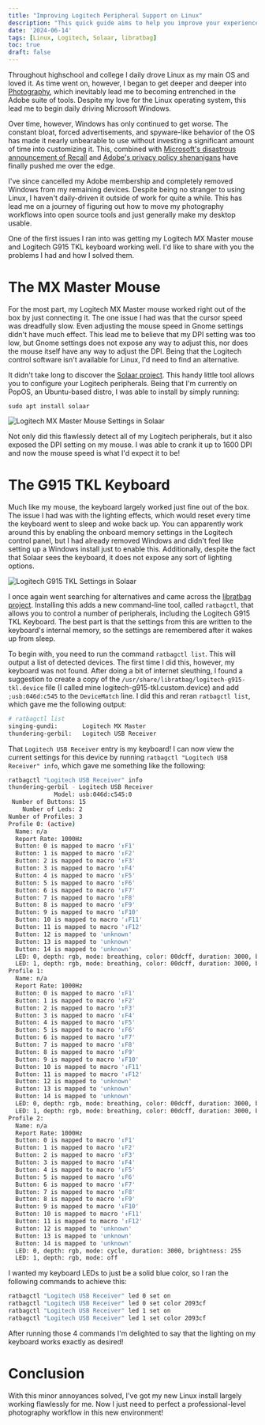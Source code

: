 ```yaml
---
title: "Improving Logitech Peripheral Support on Linux"
description: "This quick guide aims to help you improve your experience with using Logitech peripherals on desktop Linux."
date: '2024-06-14'
tags: [Linux, Logitech, Solaar, libratbag]
toc: true
draft: false
---
```


Throughout highschool and college I daily drove Linux as my main OS and loved it. As time went on, however, I began to get deeper and deeper into <a href="https://adamthompsonphoto.com" target="_blank">Photography</a>, which inevitably lead me to becoming entrenched in the Adobe suite of tools. Despite my love for the Linux operating system, this lead me to begin daily driving Microsoft Windows. 

Over time, however, Windows has only continued to get worse. The constant bloat, forced advertisements, and spyware-like behavior of the OS has made it nearly unbearable to use without investing a significant amount of time into customizing it. This, combined with <a href="https://doublepulsar.com/recall-stealing-everything-youve-ever-typed-or-viewed-on-your-own-windows-pc-is-now-possible-da3e12e9465e" target="_blank">Microsoft's disastrous announcement of Recall</a> and <a href="https://petapixel.com/2024/06/06/photographers-outraged-by-adobes-new-privacy-and-content-terms/" target="_blank">Adobe's privacy policy shenanigans</a> have finally pushed me over the edge. 

I've since cancelled my Adobe membership and completely removed Windows from my remaining devices. Despite being no stranger to using Linux, I haven't daily-driven it outside of work for quite a while. This has lead me on a journey of figuring out how to move my photography workflows into open source tools and just generally make my desktop usable.

One of the first issues I ran into was getting my Logitech MX Master mouse and Logitech G915 TKL keyboard working well. I'd like to share with you the problems I had and how I solved them.

# The MX Master Mouse

For the most part, my Logitech MX Master mouse worked right out of the box by just connecting it. The one issue I had was that the cursor speed was dreadfully slow. Even adjusting the mouse speed in Gnome settings didn't have much effect. This lead me to believe that my DPI setting was too low, but Gnome settings does not expose any way to adjust this, nor does the mouse itself have any way to adjust the DPI. Being that the Logitech control software isn't available for Linux, I'd need to find an alternative. 

It didn't take long to discover the <a href="https://github.com/pwr-Solaar/Solaar" target="_blank">Solaar project</a>. This handy little tool allows you to configure your Logitech peripherals. Being that I'm currently on PopOS, an Ubuntu-based distro, I was able to install by simply running:

```
sudo apt install solaar
```

![Logitech MX Master Mouse Settings in Solaar](/blog/logitech-linux/MXMasterMouseSettingsInSolaar.png#center)

Not only did this flawlessly detect all of my Logitech peripherals, but it also exposed the DPI setting on my mouse. I was able to crank it up to 1600 DPI and now the mouse speed is what I'd expect it to be!

# The G915 TKL Keyboard

Much like my mouse, the keyboard largely worked just fine out of the box. The issue I had was with the lighting effects, which would reset every time the keyboard went to sleep and woke back up. You can apparently work around this by enabling the onboard memory settings in the Logitech control panel, but I had already removed Windows and didn't feel like setting up a Windows install just to enable this. Additionally, despite the fact that Solaar sees the keyboard, it does not expose any sort of lighting options.

![Logitech G915 TKL Settings in Solaar](/blog/logitech-linux/G915TKLInSolaar.png#center)

I once again went searching for alternatives and came across the <a href="https://github.com/libratbag/libratbag" target="_blank">libratbag project</a>. Installing this adds a new command-line tool, called `ratbagctl`, that allows you to control a number of peripherals, including the Logitech G915 TKL Keyboard. The best part is that the settings from this are written to the keyboard's internal memory, so the settings are remembered after it wakes up from sleep. 

To begin with, you need to run the command `ratbagctl list`. This will output a list of detected devices. The first time I did this, however, my keyboard was not found. After doing a bit of internet sleuthing, I found a suggestion to create a copy of the `/usr/share/libratbag/logitech-g915-tkl.device` file (I called mine logitech-g915-tkl.custom.device) and add `;usb:046d:c545` to the `DeviceMatch` line. I did this and reran `ratbagctl list`, which gave me the following output:

```bash
# ratbagctl list
singing-gundi:       Logitech MX Master              
thundering-gerbil:   Logitech USB Receiver
```

That `Logitech USB Receiver` entry is my keyboard! I can now view the current settings for this device by running `ratbagctl "Logitech USB Receiver" info`, which gave me something like the following:

```bash
ratbagctl "Logitech USB Receiver" info                         
thundering-gerbil - Logitech USB Receiver
             Model: usb:046d:c545:0
 Number of Buttons: 15
    Number of Leds: 2
Number of Profiles: 3
Profile 0: (active)
  Name: n/a
  Report Rate: 1000Hz
  Button: 0 is mapped to macro '↕F1'
  Button: 1 is mapped to macro '↕F2'
  Button: 2 is mapped to macro '↕F3'
  Button: 3 is mapped to macro '↕F4'
  Button: 4 is mapped to macro '↕F5'
  Button: 5 is mapped to macro '↕F6'
  Button: 6 is mapped to macro '↕F7'
  Button: 7 is mapped to macro '↕F8'
  Button: 8 is mapped to macro '↕F9'
  Button: 9 is mapped to macro '↕F10'
  Button: 10 is mapped to macro '↕F11'
  Button: 11 is mapped to macro '↕F12'
  Button: 12 is mapped to 'unknown'
  Button: 13 is mapped to 'unknown'
  Button: 14 is mapped to 'unknown'
  LED: 0, depth: rgb, mode: breathing, color: 00dcff, duration: 3000, brightness: 255
  LED: 1, depth: rgb, mode: breathing, color: 00dcff, duration: 3000, brightness: 255
Profile 1:
  Name: n/a
  Report Rate: 1000Hz
  Button: 0 is mapped to macro '↕F1'
  Button: 1 is mapped to macro '↕F2'
  Button: 2 is mapped to macro '↕F3'
  Button: 3 is mapped to macro '↕F4'
  Button: 4 is mapped to macro '↕F5'
  Button: 5 is mapped to macro '↕F6'
  Button: 6 is mapped to macro '↕F7'
  Button: 7 is mapped to macro '↕F8'
  Button: 8 is mapped to macro '↕F9'
  Button: 9 is mapped to macro '↕F10'
  Button: 10 is mapped to macro '↕F11'
  Button: 11 is mapped to macro '↕F12'
  Button: 12 is mapped to 'unknown'
  Button: 13 is mapped to 'unknown'
  Button: 14 is mapped to 'unknown'
  LED: 0, depth: rgb, mode: breathing, color: 00dcff, duration: 3000, brightness: 255
  LED: 1, depth: rgb, mode: breathing, color: 00dcff, duration: 3000, brightness: 255
Profile 2:
  Name: n/a
  Report Rate: 1000Hz
  Button: 0 is mapped to macro '↕F1'
  Button: 1 is mapped to macro '↕F2'
  Button: 2 is mapped to macro '↕F3'
  Button: 3 is mapped to macro '↕F4'
  Button: 4 is mapped to macro '↕F5'
  Button: 5 is mapped to macro '↕F6'
  Button: 6 is mapped to macro '↕F7'
  Button: 7 is mapped to macro '↕F8'
  Button: 8 is mapped to macro '↕F9'
  Button: 9 is mapped to macro '↕F10'
  Button: 10 is mapped to macro '↕F11'
  Button: 11 is mapped to macro '↕F12'
  Button: 12 is mapped to 'unknown'
  Button: 13 is mapped to 'unknown'
  Button: 14 is mapped to 'unknown'
  LED: 0, depth: rgb, mode: cycle, duration: 3000, brightness: 255
  LED: 1, depth: rgb, mode: off
```

I wanted my keyboard LEDs to just be a solid blue color, so I ran the following commands to achieve this:

```bash
ratbagctl "Logitech USB Receiver" led 0 set on
ratbagctl "Logitech USB Receiver" led 0 set color 2093cf 
ratbagctl "Logitech USB Receiver" led 1 set on
ratbagctl "Logitech USB Receiver" led 1 set color 2093cf 
```

After running those 4 commands I'm delighted to say that the lighting on my keyboard works exactly as desired!

# Conclusion 

With this minor annoyances solved, I've got my new Linux install largely working flawlessly for me. Now I just need to perfect a professional-level photography workflow in this new environment! 